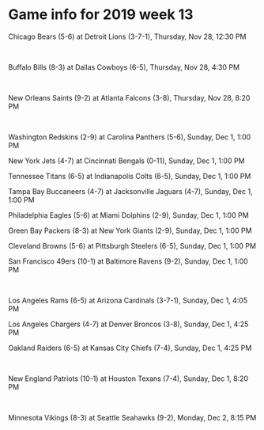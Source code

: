# Game info for 2019 week 13

Chicago Bears (5-6) at Detroit Lions (3-7-1), Thursday, Nov 28, 12:30 PM


<br/>

Buffalo Bills (8-3) at Dallas Cowboys (6-5), Thursday, Nov 28, 4:30 PM


<br/>

New Orleans Saints (9-2) at Atlanta Falcons (3-8), Thursday, Nov 28, 8:20 PM


<br/>

Washington Redskins (2-9) at Carolina Panthers (5-6), Sunday, Dec 1, 1:00 PM

New York Jets (4-7) at Cincinnati Bengals (0-11), Sunday, Dec 1, 1:00 PM

Tennessee Titans (6-5) at Indianapolis Colts (6-5), Sunday, Dec 1, 1:00 PM

Tampa Bay Buccaneers (4-7) at Jacksonville Jaguars (4-7), Sunday, Dec 1, 1:00 PM

Philadelphia Eagles (5-6) at Miami Dolphins (2-9), Sunday, Dec 1, 1:00 PM

Green Bay Packers (8-3) at New York Giants (2-9), Sunday, Dec 1, 1:00 PM

Cleveland Browns (5-6) at Pittsburgh Steelers (6-5), Sunday, Dec 1, 1:00 PM

San Francisco 49ers (10-1) at Baltimore Ravens (9-2), Sunday, Dec 1, 1:00 PM


<br/>

Los Angeles Rams (6-5) at Arizona Cardinals (3-7-1), Sunday, Dec 1, 4:05 PM

Los Angeles Chargers (4-7) at Denver Broncos (3-8), Sunday, Dec 1, 4:25 PM

Oakland Raiders (6-5) at Kansas City Chiefs (7-4), Sunday, Dec 1, 4:25 PM


<br/>

New England Patriots (10-1) at Houston Texans (7-4), Sunday, Dec 1, 8:20 PM


<br/>

Minnesota Vikings (8-3) at Seattle Seahawks (9-2), Monday, Dec 2, 8:15 PM

